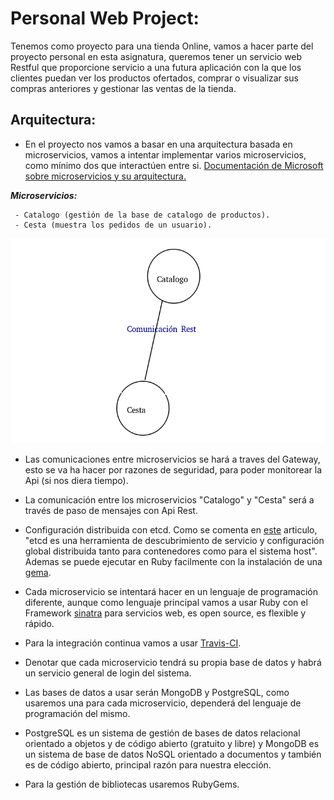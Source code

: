 # Personal Web Project:

Tenemos como proyecto para una tienda Online, vamos a hacer parte del proyecto personal en esta asignatura, queremos tener un servicio web Restful que proporcione servicio a una futura aplicación con la que los clientes puedan ver los productos ofertados, comprar o visualizar sus compras anteriores y gestionar las ventas de la tienda.

## Arquitectura:

* En el proyecto nos vamos a basar en una arquitectura basada en microservicios, vamos a intentar implementar varios microservicios, como mínimo dos que interactúen entre si.
[Documentación de Microsoft sobre microservicios y su arquitectura.](https://docs.microsoft.com/es-es/dotnet/architecture/microservices/multi-container-microservice-net-applications/microservice-application-design)

***Microservicios:***

     - Catalogo (gestión de la base de catalogo de productos).
     - Cesta (muestra los pedidos de un usuario).
 
![imagen](img/Esquema_microservicios.png)

* Las comunicaciones entre microservicios se hará a traves del Gateway, esto se va ha hacer por razones de seguridad, para poder monitorear la Api (si nos diera tiempo).

* La comunicación entre los microservicios "Catalogo" y "Cesta" será a través de paso de mensajes con Api Rest.

* Configuración distribuida con etcd. Como se comenta en [este](https://www.digitalocean.com/community/tutorials/el-ecosistema-de-docker-descubridor-de-servicio-y-los-almacenes-de-distribucion-de-configuracion-es) articulo, "etcd es una herramienta de descubrimiento de servicio y configuración global distribuida tanto para contenedores como para el sistema host". Ademas se puede ejecutar en Ruby facilmente con la instalación de una [gema](https://www.rubydoc.info/gems/etcdv3).

* Cada microservicio se intentará hacer en un lenguaje de programación diferente, aunque como lenguaje principal vamos a usar Ruby con el Framework [sinatra](http://sinatrarb.com/) para servicios web, es open source, es flexible y rápido.

* Para la integración continua vamos a usar [Travis-CI](https://travis-ci.com/).

* Denotar que cada microservicio tendrá su propia base de datos y habrá un servicio general de login del sistema.

* Las bases de datos a usar serán MongoDB y PostgreSQL, como usaremos una para cada microservicio, dependerá del lenguaje de programación del mismo.

* PostgreSQL es un sistema de gestión de bases de datos relacional orientado a objetos y de código abierto (gratuito y libre) y MongoDB es un sistema de base de datos NoSQL orientado a documentos y también es de código abierto, principal razón para nuestra elección.

* Para la gestión de bibliotecas usaremos RubyGems.


